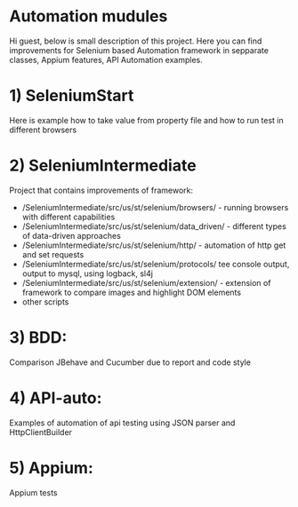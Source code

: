 # Automation mudules
Hi guest, below is small description of this project. Here you can find improvements for Selenium based 
Automation framework in sepparate classes, Appium features, API Automation examples.
# 1) SeleniumStart
Here is example how to take value from property file
and how to run test in different browsers
# 2) SeleniumIntermediate
Project that contains improvements of framework:
* /SeleniumIntermediate/src/us/st/selenium/browsers/ - running browsers with different capabilities
* /SeleniumIntermediate/src/us/st/selenium/data_driven/ - different types of data-driven approaches
* /SeleniumIntermediate/src/us/st/selenium/http/ - automation of http get and set requests
* /SeleniumIntermediate/src/us/st/selenium/protocols/ tee console output, output to mysql, using logback, sl4j
* /SeleniumIntermediate/src/us/st/selenium/extension/ - extension of framework to compare images and highlight DOM elements
* other scripts

# 3) BDD: 
Comparison JBehave and Cucumber due to report and code style
# 4) API-auto:
Examples of automation of api testing using JSON parser and HttpClientBuilder
# 5) Appium:
Appium tests




